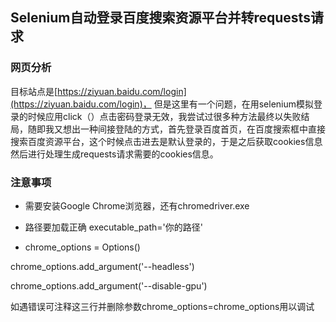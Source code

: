 ## Selenium自动登录百度搜索资源平台并转requests请求

### 网页分析

目标站点是[https://ziyuan.baidu.com/login](https://ziyuan.baidu.com/login)， 但是这里有一个问题，在用selenium模拟登录的时候应用click（）点击密码登录无效，我尝试过很多种方法最终以失败结局，随即我又想出一种间接登陆的方式，首先登录百度首页，在百度搜索框中直接搜索百度资源平台，这个时候点击进去是默认登录的，于是之后获取cookies信息然后进行处理生成requests请求需要的cookies信息。

### 注意事项
- 需要安装Google Chrome浏览器，还有chromedriver.exe

- 路径要加载正确  executable_path='你的路径'

- chrome_options = Options()

chrome_options.add_argument('--headless')

chrome_options.add_argument('--disable-gpu')

如遇错误可注释这三行并删除参数chrome_options=chrome_options用以调试
